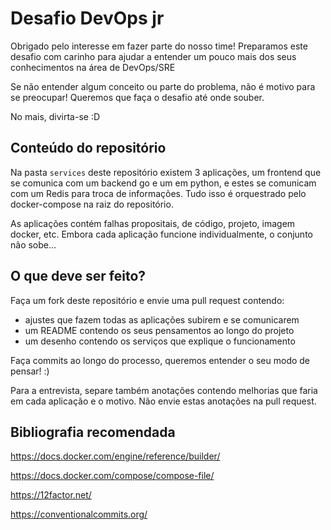 # Desafio DevOps jr 

Obrigado pelo interesse em fazer parte do nosso time! Preparamos este desafio com carinho para ajudar a entender um pouco mais dos seus conhecimentos na área de DevOps/SRE

Se não entender algum conceito ou parte do problema, não é motivo para se preocupar! Queremos que faça o desafio até onde souber.

No mais, divirta-se :D

## Conteúdo do repositório
Na pasta `services` deste repositório existem 3 aplicações, um frontend que se comunica com um backend go e um em python, e estes se comunicam com um Redis para troca de informações. Tudo isso é orquestrado pelo docker-compose na raiz do repositório.

As aplicações contém falhas propositais, de código, projeto, imagem docker, etc. Embora cada aplicação funcione individualmente, o conjunto não sobe...

## O que deve ser feito?

Faça um fork deste repositório e envie uma pull request contendo:
- ajustes que fazem todas as aplicações subirem e se comunicarem
- um README contendo os seus pensamentos ao longo do projeto
- um desenho contendo os serviços que explique o funcionamento

Faça commits ao longo do processo, queremos entender o seu modo de pensar! :)

Para a entrevista, separe também anotações contendo melhorias que faria em cada aplicação e o motivo. Não envie estas anotações na pull request.

## Bibliografia recomendada
https://docs.docker.com/engine/reference/builder/

https://docs.docker.com/compose/compose-file/

https://12factor.net/

https://conventionalcommits.org/